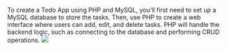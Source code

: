 To create a Todo App using PHP and MySQL, you'll first need to set up a MySQL database to store the tasks. 
Then, use PHP to create a web interface where users can add, edit, and delete tasks. PHP will handle the backend logic,
such as connecting to the database and performing CRUD operations.
<img src="![Screenshot 2024-05-23 at 15-14-52 Title](https://github.com/Unique982/To-Do-List/assets/133880428/f6d00e5a-8708-4a93-8084-4dda126e0dc7)
">
